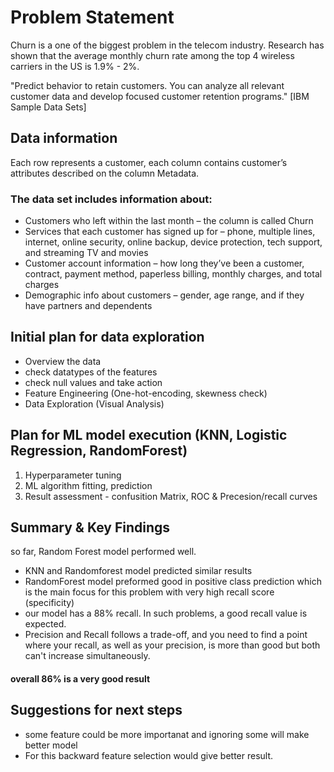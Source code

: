 # Problem Statement
Churn is a one of the biggest problem in the telecom industry. Research has shown that the average monthly churn rate among the top 4 wireless carriers in the US is 1.9% - 2%.

"Predict behavior to retain customers. You can analyze all relevant customer data and develop focused customer retention programs." [IBM Sample Data Sets]
## Data information

Each row represents a customer, each column contains customer’s attributes described on the column Metadata.

### The data set includes information about:
- Customers who left within the last month – the column is called Churn
- Services that each customer has signed up for – phone, multiple lines, internet, online security, online backup, device   protection, tech support, and streaming TV and movies
- Customer account information – how long they’ve been a customer, contract, payment method, paperless billing, monthly charges, and total charges
- Demographic info about customers – gender, age range, and if they have partners and dependents

## Initial plan for data exploration
- Overview the data
- check datatypes of the features
- check null values and take action
- Feature Engineering (One-hot-encoding, skewness check)
- Data Exploration (Visual Analysis)

## Plan for ML model execution (KNN, Logistic Regression, RandomForest)
1. Hyperparameter tuning
2. ML algorithm fitting, prediction
3. Result assessment - confusition Matrix, ROC & Precesion/recall curves

## Summary & Key Findings
so far, Random Forest model performed well.

- KNN and Randomforest model predicted similar results
- RandomForest model preformed good in positive class prediction which is the main focus for this problem with very high recall score (specificity)
- our model has a 88% recall. In such problems, a good recall value is expected.
- Precision and Recall follows a trade-off, and you need to find a point where your recall, as well as your precision, is more than good but both can't increase simultaneously.
#### overall  86%  is a very good result

## Suggestions for next steps
 
- some feature could be more importanat and ignoring some will make better model
- For this backward feature selection would give better result.
